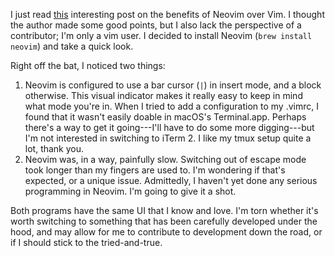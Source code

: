 I just read [this](https://geoff.greer.fm/2015/01/15/why-neovim-is-better-than-vim/) interesting post on the benefits of Neovim over Vim. I thought the author made some good points, but I also lack the perspective of a contributor; I'm only a vim user. I decided to install Neovim (`brew install neovim`) and take a quick look.

Right off the bat, I noticed two things:

1. Neovim is configured to use a bar cursor (`|`) in insert mode, and a block otherwise. This visual indicator makes it really easy to keep in mind what mode you're in. When I tried to add a configuration to my .vimrc, I found that it wasn't easily doable in macOS's Terminal.app. Perhaps there's a way to get it going---I'll have to do some more digging---but I'm not interested in switching to iTerm 2. I like my tmux setup quite a lot, thank you.
2. Neovim was, in a way, painfully slow. Switching out of escape mode took longer than my fingers are used to. I'm wondering if that's expected, or a unique issue. Admittedly, I haven't yet done any serious programming in Neovim. I'm going to give it a shot.

Both programs have the same UI that I know and love. I'm torn whether it's worth switching to something that has been carefully developed under the hood, and may allow for me to contribute to development down the road, or if I should stick to the tried-and-true.

